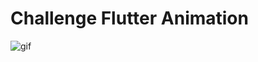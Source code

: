 # Challenge Flutter Animation 

![gif](https://github.com/Jacob-dvlp/coffee-animation/blob/master/demo.gif)



